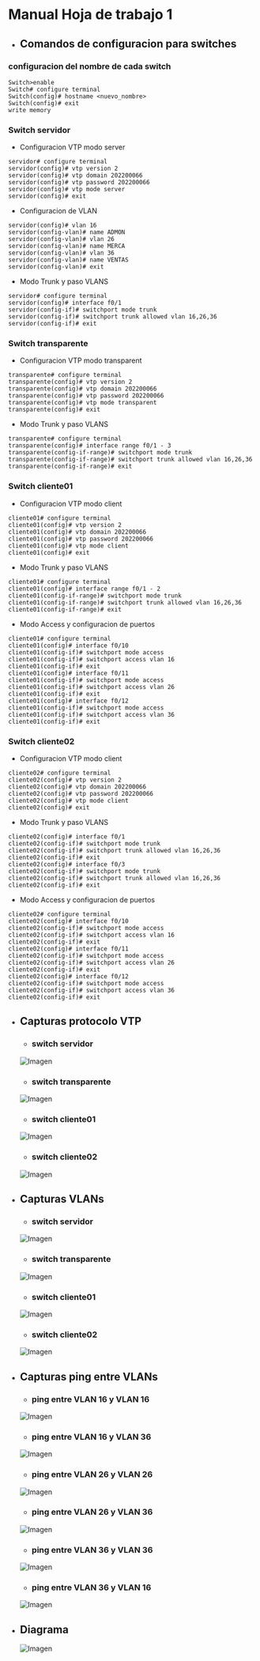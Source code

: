 # Manual Hoja de trabajo 1

- ## Comandos de configuracion para switches
### configuracion del nombre de cada switch
```
Switch>enable
Switch# configure terminal
Switch(config)# hostname <nuevo_nombre>
Switch(config)# exit
write memory
```
### Switch servidor
- Configuracion VTP modo server
```
servidor# configure terminal
servidor(config)# vtp version 2
servidor(config)# vtp domain 202200066
servidor(config)# vtp password 202200066
servidor(config)# vtp mode server
servidor(config)# exit
```
- Configuracion de VLAN 
```
servidor(config)# vlan 16 
servidor(config-vlan)# name ADMON
servidor(config-vlan)# vlan 26
servidor(config-vlan)# name MERCA
servidor(config-vlan)# vlan 36
servidor(config-vlan)# name VENTAS
servidor(config-vlan)# exit
```
- Modo Trunk y paso VLANS
```
servidor# configure terminal
servidor(config)# interface f0/1
servidor(config-if)# switchport mode trunk
servidor(config-if)# switchport trunk allowed vlan 16,26,36
servidor(config-if)# exit
```
### Switch transparente
- Configuracion VTP modo transparent
```
transparente# configure terminal
transparente(config)# vtp version 2
transparente(config)# vtp domain 202200066
transparente(config)# vtp password 202200066
transparente(config)# vtp mode transparent
transparente(config)# exit
```
- Modo Trunk y paso VLANS
```
transparente# configure terminal
transparente(config)# interface range f0/1 - 3
transparente(config-if-range)# switchport mode trunk
transparente(config-if-range)# switchport trunk allowed vlan 16,26,36
transparente(config-if-range)# exit
```
### Switch cliente01
- Configuracion VTP modo client
```
cliente01# configure terminal
cliente01(config)# vtp version 2
cliente01(config)# vtp domain 202200066
cliente01(config)# vtp password 202200066
cliente01(config)# vtp mode client
cliente01(config)# exit
```
- Modo Trunk y paso VLANS
```
cliente01# configure terminal
cliente01(config)# interface range f0/1 - 2
cliente01(config-if-range)# switchport mode trunk
cliente01(config-if-range)# switchport trunk allowed vlan 16,26,36
cliente01(config-if-range)# exit
```
- Modo Access y configuracion de puertos
```
cliente01# configure terminal
cliente01(config)# interface f0/10
cliente01(config-if)# switchport mode access
cliente01(config-if)# switchport access vlan 16
cliente01(config-if)# exit
cliente01(config)# interface f0/11
cliente01(config-if)# switchport mode access
cliente01(config-if)# switchport access vlan 26
cliente01(config-if)# exit
cliente01(config)# interface f0/12
cliente01(config-if)# switchport mode access
cliente01(config-if)# switchport access vlan 36
cliente01(config-if)# exit
```

### Switch cliente02
- Configuracion VTP modo client
```
cliente02# configure terminal
cliente02(config)# vtp version 2
cliente02(config)# vtp domain 202200066
cliente02(config)# vtp password 202200066
cliente02(config)# vtp mode client
cliente02(config)# exit
```
- Modo Trunk y paso VLANS
```
cliente02(config)# interface f0/1
cliente02(config-if)# switchport mode trunk
cliente02(config-if)# switchport trunk allowed vlan 16,26,36
cliente02(config-if)# exit
cliente02(config)# interface f0/3
cliente02(config-if)# switchport mode trunk
cliente02(config-if)# switchport trunk allowed vlan 16,26,36
cliente02(config-if)# exit
```
- Modo Access y configuracion de puertos
```
cliente02# configure terminal
cliente02(config)# interface f0/10
cliente02(config-if)# switchport mode access
cliente02(config-if)# switchport access vlan 16
cliente02(config-if)# exit
cliente02(config)# interface f0/11
cliente02(config-if)# switchport mode access
cliente02(config-if)# switchport access vlan 26
cliente02(config-if)# exit
cliente02(config)# interface f0/12
cliente02(config-if)# switchport mode access
cliente02(config-if)# switchport access vlan 36
cliente02(config-if)# exit
```


- ## Capturas protocolo VTP
    - ### switch servidor
    ![Imagen](Imagenes/img1.png)
    - ### switch transparente
    ![Imagen](Imagenes/img2.png)
    - ### switch cliente01
    ![Imagen](Imagenes/img3.png)
    - ### switch cliente02
    ![Imagen](Imagenes/img4.png)

- ## Capturas VLANs
    - ### switch servidor
    ![Imagen](Imagenes/img5.png)
    - ### switch transparente
    ![Imagen](Imagenes/img6.png)
    - ### switch cliente01
    ![Imagen](Imagenes/img7.png)
    - ### switch cliente02
    ![Imagen](Imagenes/img8.png)

- ## Capturas ping entre VLANs
    - ### ping entre VLAN 16 y VLAN 16
     ![Imagen](Imagenes/img9.png)
    - ### ping entre VLAN 16 y VLAN 36
     ![Imagen](Imagenes/img10.png)
    
    - ### ping entre VLAN 26 y VLAN 26
     ![Imagen](Imagenes/img11.png)
    - ### ping entre VLAN 26 y VLAN 36
     ![Imagen](Imagenes/img12.png)
    
    - ### ping entre VLAN 36 y VLAN 36
     ![Imagen](Imagenes/img13.png)
    - ### ping entre VLAN 36 y VLAN 16
     ![Imagen](Imagenes/img14.png)

- ## Diagrama
     ![Imagen](Imagenes/img15.png)